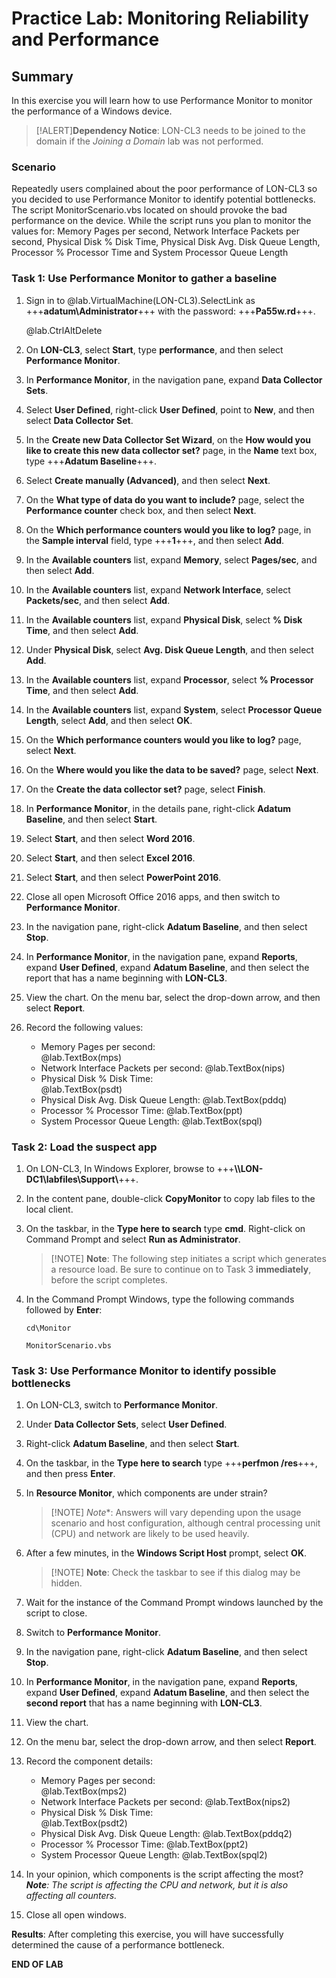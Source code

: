 # Practice Lab: Monitoring Reliability and Performance 

## Summary

In this exercise you will learn how to use Performance Monitor to monitor the performance of a Windows device.

>[!ALERT]**Dependency Notice**: LON-CL3 needs to be joined to the domain if the *Joining a Domain* lab was not performed.

### Scenario
Repeatedly users complained about the poor performance of LON-CL3 so you decided to use Performance Monitor to identify potential bottlenecks. The script MonitorScenario.vbs located on should provoke the bad performance on the device. While the script runs you plan to monitor the values for: Memory Pages per second, Network Interface Packets per second, Physical Disk % Disk Time, Physical Disk Avg. Disk Queue Length, Processor % Processor Time and System Processor Queue Length



### Task 1: Use Performance Monitor to gather a baseline 
1.  Sign in to @lab.VirtualMachine(LON-CL3).SelectLink as +++**adatum\\Administrator**+++ with the password: +++**Pa55w.rd**+++.

    @lab.CtrlAltDelete
2.  On **LON-CL3**, select **Start**, type **performance**, and then select **Performance
    Monitor**.
3.  In **Performance Monitor**, in the navigation pane, expand **Data Collector
    Sets**.
4.  Select **User Defined**, right-click **User Defined**, point to **New**, and
    then select **Data Collector Set**.
5.  In the **Create new Data Collector Set Wizard**, on the **How would you like
    to create this new data collector set?** page, in the **Name** text box,
    type +++**Adatum Baseline**+++.
6.  Select **Create manually (Advanced)**, and then select **Next**.
7.  On the **What type of data do you want to include?** page, select the
    **Performance counter** check box, and then select **Next**.
8.  On the **Which performance counters would you like to log?** page, in the
    **Sample interval** field, type +++**1**+++, and then select **Add**.
9.  In the **Available counters** list, expand **Memory**, select **Pages/sec**,
    and then select **Add**.
10.  In the **Available counters** list, expand **Network Interface**, select
    **Packets/sec**, and then select **Add**.
11. In the **Available counters** list, expand **Physical Disk**, select **% Disk
    Time**, and then select **Add**.
12. Under **Physical Disk**, select **Avg. Disk Queue Length**, and then select
    **Add**.
13. In the **Available counters** list, expand **Processor**, select **%
    Processor Time**, and then select **Add**.
14. In the **Available counters** list, expand **System**, select **Processor
    Queue Length**, select **Add**, and then select **OK**.
15. On the **Which performance counters would you like to log?** page, select
    **Next**.
16. On the **Where would you like the data to be saved?** page, select **Next**.
17. On the **Create the data collector set?** page, select **Finish**.
18. In **Performance Monitor**, in the details pane, right-click **Adatum
    Baseline**, and then select **Start**.
18. Select **Start**, and then select **Word 2016**.
19. Select **Start**, and then select **Excel 2016**.
20. Select **Start**, and then select **PowerPoint 2016**.
21. Close all open Microsoft Office 2016 apps, and then switch to **Performance
    Monitor**.
22. In the navigation pane, right-click **Adatum Baseline**, and then select
    **Stop**.
23. In **Performance Monitor**, in the navigation pane, expand **Reports**,
    expand **User Defined**, expand **Adatum Baseline**, and then select the
    report that has a name beginning with **LON-CL3**.
24. View the chart. On the menu bar, select the drop-down arrow, and then select
    **Report**.
25. Record the following values:
    -   Memory Pages per second:         
        @lab.TextBox(mps)
    -   Network Interface Packets per second: @lab.TextBox(nips)
    -   Physical Disk % Disk Time:         
        @lab.TextBox(psdt)
    -   Physical Disk Avg. Disk Queue Length: @lab.TextBox(pddq)
    -   Processor % Processor Time: @lab.TextBox(ppt)
    -   System Processor Queue Length: @lab.TextBox(spql)

### Task 2: Load the suspect app ###
1.  On LON-CL3, In Windows Explorer, browse to +++**\\\\LON-DC1\\labfiles\\Support\\**+++.
2.  In the content pane, double-click **CopyMonitor** to copy lab files to the local client.
3.  On the taskbar, in the **Type here to search** type **cmd**. Right-click on Command Prompt and
    select **Run as Administrator**.

    >[!NOTE] **Note**: The following step initiates a script which generates a resource load. Be sure to continue on to Task 3 **immediately**, before the script completes.

4.  In the Command Prompt Windows, type the following commands followed by **Enter**:

    ```
    cd\Monitor
    ```
    ```
    MonitorScenario.vbs
    ```

### Task 3: Use Performance Monitor to identify possible bottlenecks ### 
1.  On LON-CL3, switch to **Performance Monitor**.
2.  Under **Data Collector Sets**, select **User Defined**.
3.  Right-click **Adatum Baseline**, and then select **Start**.
4.  On the taskbar, in the **Type here to search** type +++**perfmon /res**+++, and
    then press **Enter**.
5.  In **Resource Monitor**, which components are under strain?

    >[!NOTE] *Note**: Answers will vary depending upon the usage scenario and host configuration,
    although central processing unit (CPU) and network are likely to be used
    heavily.

6.  After a few minutes, in the **Windows Script Host** prompt, select **OK**.

    >[!NOTE] **Note**: Check the taskbar to see if this dialog may be hidden.

7.  Wait for the instance of the Command Prompt windows launched by the script to close. 
8.  Switch to **Performance Monitor**.
9.  In the navigation pane, right-click **Adatum Baseline**, and then select **Stop**.
10. In **Performance Monitor**, in the navigation pane, expand **Reports**,
    expand **User Defined**, expand **Adatum Baseline**, and then select the
    **second report** that has a name beginning with **LON-CL3**.
10. View the chart.
11. On the menu bar, select the drop-down arrow, and then select **Report**.
12. Record the component details:
    -   Memory Pages per second:     
        @lab.TextBox(mps2)
    -   Network Interface Packets per second: @lab.TextBox(nips2)
    -   Physical Disk % Disk Time:         
        @lab.TextBox(psdt2)
    -   Physical Disk Avg. Disk Queue Length: @lab.TextBox(pddq2)
    -   Processor % Processor Time: @lab.TextBox(ppt2)
    -   System Processor Queue Length: @lab.TextBox(spql2)
13. In your opinion, which components is the script affecting the most?
    _**Note**: The script is affecting the CPU and network, but it is also affecting all
    counters._
14. Close all open windows.

**Results**: After completing this exercise, you will have successfully determined the cause of a performance bottleneck.

**END OF LAB**
